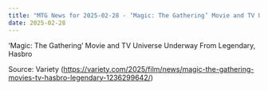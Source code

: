 ```yaml
---
title: "MTG News for 2025-02-28 - ‘Magic: The Gathering’ Movie and TV Universe Under..."
date: 2025-02-28
---
```


‘Magic: The Gathering’ Movie and TV Universe Underway From Legendary, Hasbro

Source: Variety (https://variety.com/2025/film/news/magic-the-gathering-movies-tv-hasbro-legendary-1236299642/)
